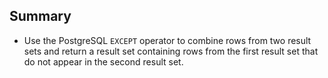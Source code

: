 ## Summary

- Use the PostgreSQL `EXCEPT` operator to combine rows from two result sets and return a result set containing rows from the first result set that do not appear in the second result set.